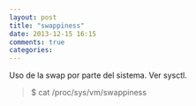 ```yaml
---
layout: post
title: "swappiness"
date: 2013-12-15 16:15
comments: true
categories: 
---
```

Uso de la swap por parte del sistema. Ver sysctl.

>$  cat /proc/sys/vm/swappiness

